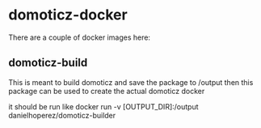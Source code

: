 # domoticz-docker

There are a couple of docker images here:

## domoticz-build

This is meant to build domoticz and save the package to /output then this package can be used to create the actual domoticz docker 

it should be run like docker run -v [OUTPUT_DIR]:/output danielhoperez/domoticz-builder
